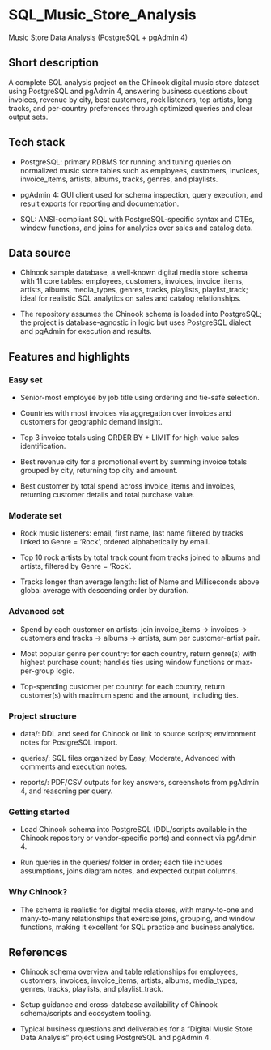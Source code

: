 # SQL_Music_Store_Analysis 

Music Store Data Analysis (PostgreSQL + pgAdmin 4)

## Short description
A complete SQL analysis project on the Chinook digital music store dataset using PostgreSQL and pgAdmin 4, answering business questions about invoices, revenue by city, best customers, rock listeners, top artists, long tracks, and per-country preferences through optimized queries and clear output sets.

## Tech stack
- PostgreSQL: primary RDBMS for running and tuning queries on normalized music store tables such as employees, customers, invoices, invoice_items, artists, albums, tracks, genres, and playlists.

- pgAdmin 4: GUI client used for schema inspection, query execution, and result exports for reporting and documentation.

- SQL: ANSI-compliant SQL with PostgreSQL-specific syntax and CTEs, window functions, and joins for analytics over sales and catalog data.

## Data source
- Chinook sample database, a well-known digital media store schema with 11 core tables: employees, customers, invoices, invoice_items, artists, albums, media_types, genres, tracks, playlists, playlist_track; ideal for realistic SQL analytics on sales and catalog relationships.

- The repository assumes the Chinook schema is loaded into PostgreSQL; the project is database-agnostic in logic but uses PostgreSQL dialect and pgAdmin for execution and results.

## Features and highlights
### Easy set

- Senior-most employee by job title using ordering and tie-safe selection. 

- Countries with most invoices via aggregation over invoices and customers for geographic demand insight.

- Top 3 invoice totals using ORDER BY + LIMIT for high-value sales identification.

- Best revenue city for a promotional event by summing invoice totals grouped by city, returning top city and amount.

- Best customer by total spend across invoice_items and invoices, returning customer details and total purchase value.

### Moderate set

- Rock music listeners: email, first name, last name filtered by tracks linked to Genre = ‘Rock’, ordered alphabetically by email.

- Top 10 rock artists by total track count from tracks joined to albums and artists, filtered by Genre = ‘Rock’.

- Tracks longer than average length: list of Name and Milliseconds above global average with descending order by duration.

### Advanced set

- Spend by each customer on artists: join invoice_items → invoices → customers and tracks → albums → artists, sum per customer-artist pair.

- Most popular genre per country: for each country, return genre(s) with highest purchase count; handles ties using window functions or max-per-group logic.

- Top-spending customer per country: for each country, return customer(s) with maximum spend and the amount, including ties.

### Project structure 

- data/: DDL and seed for Chinook or link to source scripts; environment notes for PostgreSQL import.

- queries/: SQL files organized by Easy, Moderate, Advanced with comments and execution notes.

- reports/: PDF/CSV outputs for key answers, screenshots from pgAdmin 4, and reasoning per query.

### Getting started

- Load Chinook schema into PostgreSQL (DDL/scripts available in the Chinook repository or vendor-specific ports) and connect via pgAdmin 4.

- Run queries in the queries/ folder in order; each file includes assumptions, joins diagram notes, and expected output columns.

### Why Chinook?

- The schema is realistic for digital media stores, with many-to-one and many-to-many relationships that exercise joins, grouping, and window functions, making it excellent for SQL practice and business analytics.

## References
- Chinook schema overview and table relationships for employees, customers, invoices, invoice_items, artists, albums, media_types, genres, tracks, playlists, and playlist_track.

- Setup guidance and cross-database availability of Chinook schema/scripts and ecosystem tooling.

- Typical business questions and deliverables for a “Digital Music Store Data Analysis” project using PostgreSQL and pgAdmin 4.
